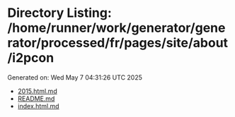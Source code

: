 # Directory Listing: /home/runner/work/generator/generator/processed/fr/pages/site/about/i2pcon
Generated on: Wed May  7 04:31:26 UTC 2025

- [2015.html.md](2015.html.md)
- [README.md](README.md)
- [index.html.md](index.html.md)
